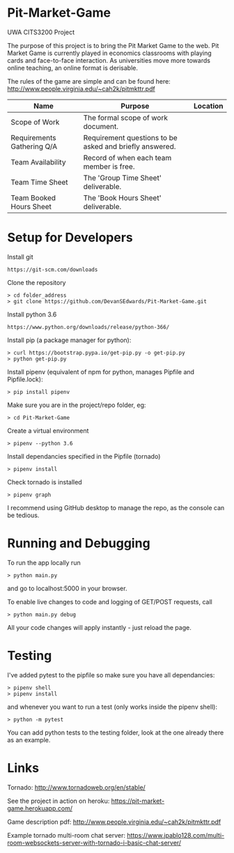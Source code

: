 # Pit-Market-Game
UWA CITS3200 Project

The purpose of this project is to bring the Pit Market Game to the web. Pit Market Game is currently played in economics classrooms with playing cards and face-to-face interaction. As universities move more towards online teaching, an online format is derisable.

The rules of the game are simple and can be found here: http://www.people.virginia.edu/~cah2k/pitmkttr.pdf

| Name  | Purpose | Location
| ------------- | ------------- | ------------- |
| Scope of Work  | The formal scope of work document.  |   |
| Requirements Gathering Q/A  | Requirement questions to be asked and briefly answered.  |   |
| Team Availability  | Record of when each team member is free.  |  |
| Team Time Sheet  | The 'Group Time Sheet' deliverable.  |   |
| Team Booked Hours Sheet  | The 'Book Hours Sheet' deliverable.  |   |

# Setup for Developers
Install git

	https://git-scm.com/downloads

Clone the repository

	> cd folder_address
	> git clone https://github.com/DevanSEdwards/Pit-Market-Game.git

Install python 3.6

	https://www.python.org/downloads/release/python-366/

Install pip (a package manager for python):

	> curl https://bootstrap.pypa.io/get-pip.py -o get-pip.py
	> python get-pip.py

Install pipenv (equivalent of npm for python, manages Pipfile and Pipfile.lock):

	> pip install pipenv

Make sure you are in the project/repo folder, eg:

	> cd Pit-Market-Game

Create a virtual environment

	> pipenv --python 3.6

Install dependancies specified in the Pipfile (tornado)

	> pipenv install

Check tornado is installed

	> pipenv graph

I recommend using GitHub desktop to manage the repo, as the console can be tedious.

# Running and Debugging

To run the app locally run

    > python main.py
  
and go to localhost:5000 in your browser.

To enable live changes to code and logging of GET/POST requests, call

	> python main.py debug

All your code changes will apply instantly - just
reload the page.

# Testing

I've added pytest to the pipfile so make sure you have all dependancies:

	> pipenv shell
	> pipenv install

and whenever you want to run a test (only works inside the pipenv shell):

	> python -m pytest

You can add python tests to the testing folder, look at the one  already there as an example.

# Links

Tornado:
	http://www.tornadoweb.org/en/stable/

See the project in action on heroku:
	https://pit-market-game.herokuapp.com/
	
Game description pdf:
	http://www.people.virginia.edu/~cah2k/pitmkttr.pdf

Example tornado multi-room chat server:
	https://www.jpablo128.com/multi-room-websockets-server-with-tornado-i-basic-chat-server/
